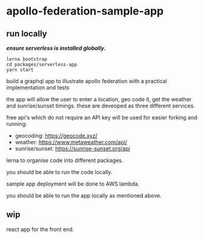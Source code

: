 # apollo-federation-sample-app

## run locally

**_ensure serverless is installed globally._**

```
lerna bootstrap
cd packages/serverless-app
yarn start
```

build a graphql app to illustrate apollo federation with a practical implementation and tests

the app will allow the user to enter a location, geo code it, get the weather and sunrise/sunset timings. these are deveoped as three different services.

free api's which do not require an API key will be used for easier forking and running:

- geocoding: https://geocode.xyz/
- weather: https://www.metaweather.com/api/
- sunrise/sunset: https://sunrise-sunset.org/api

lerna to organise code into different packages.

you should be able to run the code locally.

sample app deployment will be done to AWS lambda.

you should be able to run the app locally as mentioned above.

## wip

react app for the front end.
